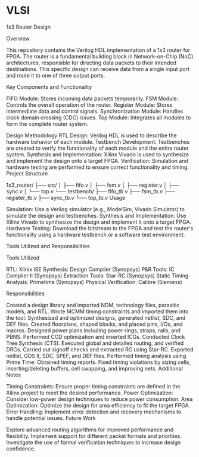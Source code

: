# VLSI


1x3 Router Design

Overview

This repository contains the Verilog HDL implementation of a 1x3 router for FPGA. The router is a fundamental building block in Network-on-Chip (NoC) architectures, responsible for directing data packets to their intended destinations. This specific design can receive data from a single input port and route it to one of three output ports.

Key Components and Functionality

FIFO Module: Stores incoming data packets temporarily.
FSM Module: Controls the overall operation of the router.
Register Module: Stores intermediate data and control signals.
Synchronization Module: Handles clock domain crossing (CDC) issues.
Top Module: Integrates all modules to form the complete router system.

Design Methodology
RTL Design: Verilog HDL is used to describe the hardware behavior of each module.
Testbench Development: Testbenches are created to verify the functionality of each module and the entire router system.
Synthesis and Implementation: Xilinx Vivado is used to synthesize and implement the design onto a target FPGA.
Verification: Simulation and hardware testing are performed to ensure correct functionality and timing.
Project Structure

1x3_router/
├── src/
│   ├── fifo.v
│   ├── fsm.v
│   ├── register.v
│   ├── sync.v
│   └── top.v
└── testbench/
    ├── fifo_tb.v
    ├── fsm_tb.v
    ├── register_tb.v
    ├── sync_tb.v
    └── top_tb.v
Usage

Simulation: Use a Verilog simulator (e.g., ModelSim, Vivado Simulator) to simulate the design and testbenches.
Synthesis and Implementation: Use Xilinx Vivado to synthesize the design and implement it onto a target FPGA.
Hardware Testing: Download the bitstream to the FPGA and test the router's functionality using a hardware testbench or a software test environment.


Tools Utilized and Responsibilities

Tools Utilized

RTL: Xlinix ISE
Synthesis: Design Compiler (Synopsys)
P&R Tools: IC Compiler II (Synopsys)
Extraction Tools: Star-RC (Synopsys)
Static Timing Analysis: Primetime (Synopsys)
Physical Verification: Calibre (Siemens)



Responsibilities

Created a design library and imported NDM, technology files, parasitic models, and RTL.
Wrote MCMM timing constraints and imported them into the tool.
Synthesized and optimized designs, generated netlist, SDC, and DEF files.
Created floorplans, shaped blocks, and placed pins, I/Os, and macros.
Designed power plans including power rings, straps, rails, and PBNS.
Performed CCD optimization and inserted ICGs.
Conducted Clock Tree Synthesis (CTS).
Executed global and detailed routing, and verified DRCs.
Carried out signoff checks and extracted RC using Star-RC.
Exported netlist, GDS II, SDC, SPEF, and DEF files.
Performed timing analysis using Prime Time:
Obtained timing reports.
Fixed timing violations by sizing cells, inserting/deleting buffers, cell swapping, and improving nets.
Additional Notes

Timing Constraints: Ensure proper timing constraints are defined in the Xilinx project to meet the desired performance.
Power Optimization: Consider low-power design techniques to reduce power consumption.
Area Optimization: Optimize the design for area efficiency to fit the target FPGA.
Error Handling: Implement error detection and recovery mechanisms to handle potential issues.
Future Work

Explore advanced routing algorithms for improved performance and flexibility.
Implement support for different packet formats and priorities.
Investigate the use of formal verification techniques to increase design confidence.
